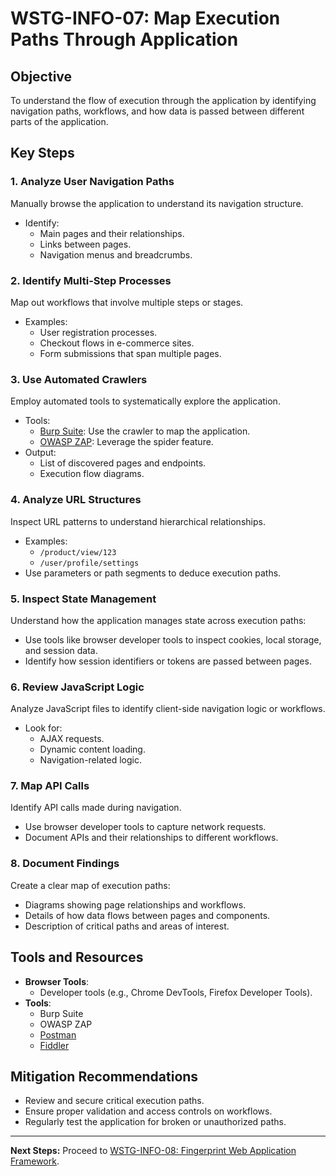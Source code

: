 # WSTG-INFO-07: Map Execution Paths Through Application

## Objective
To understand the flow of execution through the application by identifying navigation paths, workflows, and how data is passed between different parts of the application.

## Key Steps

### 1. Analyze User Navigation Paths
Manually browse the application to understand its navigation structure.
- Identify:
  - Main pages and their relationships.
  - Links between pages.
  - Navigation menus and breadcrumbs.

### 2. Identify Multi-Step Processes
Map out workflows that involve multiple steps or stages.
- Examples:
  - User registration processes.
  - Checkout flows in e-commerce sites.
  - Form submissions that span multiple pages.

### 3. Use Automated Crawlers
Employ automated tools to systematically explore the application.
- Tools:
  - [Burp Suite](https://portswigger.net/burp): Use the crawler to map the application.
  - [OWASP ZAP](https://owasp.org/www-project-zap/): Leverage the spider feature.
- Output:
  - List of discovered pages and endpoints.
  - Execution flow diagrams.

### 4. Analyze URL Structures
Inspect URL patterns to understand hierarchical relationships.
- Examples:
  - `/product/view/123`
  - `/user/profile/settings`
- Use parameters or path segments to deduce execution paths.

### 5. Inspect State Management
Understand how the application manages state across execution paths:
- Use tools like browser developer tools to inspect cookies, local storage, and session data.
- Identify how session identifiers or tokens are passed between pages.

### 6. Review JavaScript Logic
Analyze JavaScript files to identify client-side navigation logic or workflows.
- Look for:
  - AJAX requests.
  - Dynamic content loading.
  - Navigation-related logic.

### 7. Map API Calls
Identify API calls made during navigation.
- Use browser developer tools to capture network requests.
- Document APIs and their relationships to different workflows.

### 8. Document Findings
Create a clear map of execution paths:
- Diagrams showing page relationships and workflows.
- Details of how data flows between pages and components.
- Description of critical paths and areas of interest.

## Tools and Resources
- **Browser Tools**:
  - Developer tools (e.g., Chrome DevTools, Firefox Developer Tools).
- **Tools**:
  - Burp Suite
  - OWASP ZAP
  - [Postman](https://www.postman.com/)
  - [Fiddler](https://www.telerik.com/fiddler)

## Mitigation Recommendations
- Review and secure critical execution paths.
- Ensure proper validation and access controls on workflows.
- Regularly test the application for broken or unauthorized paths.

---

**Next Steps:**
Proceed to [WSTG-INFO-08: Fingerprint Web Application Framework](./WSTG_INFO_08.md).
